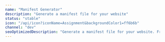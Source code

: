 ```yaml
---
name: "Manifest Generator"
description: "Generate a manifest file for your website"
status: "stable"
icon: "/api/icon?iconName=Assignment&backgroundColor1=ff6b6b"
channel: "dev"
seoOptimizedDescription: "Generate a manifest file for your website. Free & no ads."
---
```

